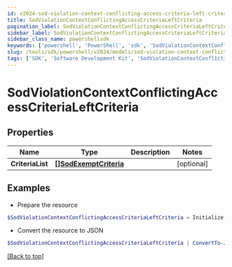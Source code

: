 ```yaml
---
id: v2024-sod-violation-context-conflicting-access-criteria-left-criteria
title: SodViolationContextConflictingAccessCriteriaLeftCriteria
pagination_label: SodViolationContextConflictingAccessCriteriaLeftCriteria
sidebar_label: SodViolationContextConflictingAccessCriteriaLeftCriteria
sidebar_class_name: powershellsdk
keywords: ['powershell', 'PowerShell', 'sdk', 'SodViolationContextConflictingAccessCriteriaLeftCriteria', 'V2024SodViolationContextConflictingAccessCriteriaLeftCriteria'] 
slug: /tools/sdk/powershell/v2024/models/sod-violation-context-conflicting-access-criteria-left-criteria
tags: ['SDK', 'Software Development Kit', 'SodViolationContextConflictingAccessCriteriaLeftCriteria', 'V2024SodViolationContextConflictingAccessCriteriaLeftCriteria']
---
```



# SodViolationContextConflictingAccessCriteriaLeftCriteria

## Properties

Name | Type | Description | Notes
------------ | ------------- | ------------- | -------------
**CriteriaList** | [**[]SodExemptCriteria**](sod-exempt-criteria) |  | [optional] 

## Examples

- Prepare the resource
```powershell
$SodViolationContextConflictingAccessCriteriaLeftCriteria = Initialize-PSSailpoint.V2024SodViolationContextConflictingAccessCriteriaLeftCriteria  -CriteriaList null
```

- Convert the resource to JSON
```powershell
$SodViolationContextConflictingAccessCriteriaLeftCriteria | ConvertTo-JSON
```


[[Back to top]](#) 


